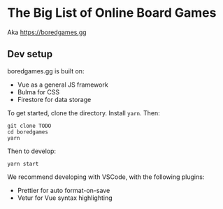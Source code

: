# The Big List of Online Board Games

Aka https://boredgames.gg

## Dev setup

boredgames.gg is built on:

- Vue as a general JS framework
- Bulma for CSS
- Firestore for data storage

To get started, clone the directory. Install `yarn`. Then:

```
git clone TODO
cd boredgames
yarn
```

Then to develop:

```
yarn start
```

We recommend developing with VSCode, with the following plugins:

- Prettier for auto format-on-save
- Vetur for Vue syntax highlighting
